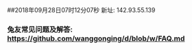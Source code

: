 ##2018年09月28日07时12分07秒 新址: 142.93.55.139
### 兔友常见问题及解答: https://github.com/wanggonging/d/blob/w/FAQ.md
